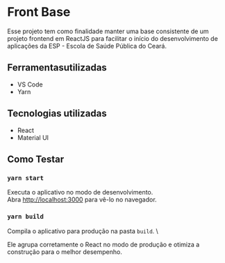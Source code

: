 # Front Base

Esse projeto tem como finalidade manter uma base consistente de um projeto frontend em ReactJS para facilitar o início do desenvolvimento de aplicações da ESP - Escola de Saúde Pública do Ceará.

## Ferramentasutilizadas

- VS Code
- Yarn

## Tecnologias utilizadas

- React
- Material UI

## Como Testar

### `yarn start`

Executa o aplicativo no modo de desenvolvimento.\
Abra [http://localhost:3000](http://localhost:3000) para vê-lo no navegador.

### `yarn build`

Compila o aplicativo para produção na pasta `build`. \

Ele agrupa corretamente o React no modo de produção e otimiza a construção para o melhor desempenho.
